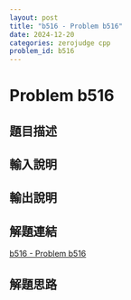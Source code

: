 ```yaml
---
layout: post
title: "b516 - Problem b516"
date: 2024-12-20
categories: zerojudge cpp
problem_id: b516
---
```


# Problem b516

## 題目描述



## 輸入說明



## 輸出說明



## 解題連結

[b516 - Problem b516](https://zerojudge.tw/ShowProblem?problemid=b516)

## 解題思路

